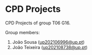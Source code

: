 # CPD Projects

CPD Projects of group T06 G16.

Group members:

1. João Sousa (up202106996@up.pt)
2. João Teixeira (up202108738@up.pt)

